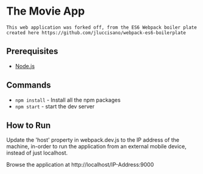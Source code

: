 # The Movie App
	This web application was forked off, from the ES6 Webpack boiler plate created here https://github.com/jluccisano/webpack-es6-boilerplate

## Prerequisites
      
- [Node.js](http://es6-features.org)


## Commands
- `npm install` - Install all the npm packages
- `npm start` - start the dev server

## How to Run
Update the 'host' property in webpack.dev.js to the IP address of the machine, in-order to run the application from an external mobile device, instead of just localhost.

Browse the application at http://localhost/IP-Address:9000
